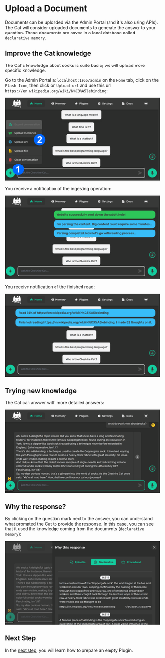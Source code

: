 # Upload a Document

Documents can be uploaded via the Admin Portal (and it's also using APIs).
The Cat will consider uploaded documents to generate the answer to your question.
These documents are saved in a local database called `declarative memory`.

## Improve the Cat knowledge
The Cat's knowledge about socks is quite basic; we will upload more specific knowledge.

Go to the Admin Portal at `localhost:1865/admin` on the `Home` tab, click on the `Flash Icon`, then click on `Upload url` and use this url `https://en.wikipedia.org/wiki/N%C3%A5lebinding`:

![Alt text](../assets/img/quickstart/upload-document/upload-url.png)

You receive a notification of the ingesting operation:

![Alt text](../assets/img/quickstart/upload-document/upload-url-notification.png)

You receive notification of the finished read:

![Alt text](../assets/img/quickstart/upload-document/finish-notification.png)

## Trying new knowledge
The Cat can answer with more detailed answers:

![Alt text](../assets/img/quickstart/upload-document/cat-answers.png)

## Why the response?
By clicking on the question mark next to the answer, you can understand what prompted the Cat to provide the response.
In this case, you can see that it used the knowledge coming from the documents (`declarative memory`):

![Alt text](../assets/img/quickstart/upload-document/why-response.png)

## Next Step
In the [next step](./prepare-plugin.md), you will learn how to prepare an empty Plugin.